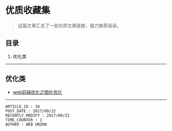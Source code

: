 
# 优质收藏集 #

> 这篇文章汇总了一些优质文章链接，强力推荐阅读。

## 目录 ##

1. 优化类

---

## 优化类 ##

- [web前端优化之图片优化](https://juejin.im/post/59a7725b6fb9a02497170459)

---

```
ARTICLE_ID : 34
POST_DATE : 2017/09/22
RECENTLY_MODIFY : 2017/09/22
TIME_COUNTER : 1
AUTHER : WEB UNION
```
